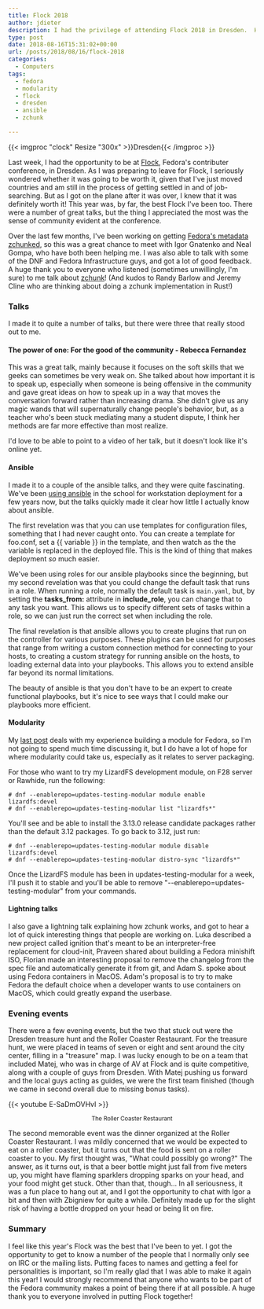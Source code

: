 ```yaml
---
title: Flock 2018
author: jdieter
description: I had the privilege of attending Flock 2018 in Dresden.  Here's a post on the things that I learned there.
type: post
date: 2018-08-16T15:31:02+00:00
url: /posts/2018/08/16/flock-2018
categories:
  - Computers
tags:
  - fedora
  - modularity
  - flock
  - dresden
  - ansible
  - zchunk

---
```

{{< imgproc "clock" Resize "300x" >}}Dresden{{< /imgproc >}}

Last week, I had the opportunity to be at [Flock][1], Fedora's contributer conference, in Dresden.  As I was preparing to leave for Flock, I seriously wondered whether it was going to be worth it, given that I've just moved countries and am still in the process of getting settled in and of job-searching.  But as I got on the plane after it was over, I knew that it was definitely worth it!  This year was, by far, the best Flock I've been too.  There were a number of great talks, but the thing I appreciated the most was the sense of community evident at the conference.

Over the last few months, I've been working on getting [Fedora's metadata zchunked][2], so this was a great chance to meet with Igor Gnatenko and Neal Gompa, who have both been helping me.  I was also able to talk with some of the DNF and Fedora Infrastructure guys, and got a lot of good feedback.  A huge thank you to everyone who listened (sometimes unwillingly, I'm sure) to me talk about [zchunk][5]!  (And kudos to Randy Barlow and Jeremy Cline who are thinking about doing a zchunk implementation in Rust!)

### Talks

I made it to quite a number of talks, but there were three that really stood out to me.

#### The power of one: For the good of the community - Rebecca Fernandez

This was a great talk, mainly because it focuses on the soft skills that we geeks can sometimes be very weak on.  She talked about how important it is to speak up, especially when someone is being offensive in the community and gave great ideas on how to speak up in a way that moves the conversation forward rather than increasing drama.  She didn't give us any magic wands that will supernaturally change people's behavior, but, as a teacher who's been stuck mediating many a student dispute, I think her methods are far more effective than most realize.

I'd love to be able to point to a video of her talk, but it doesn't look like it's online yet.

#### Ansible

I made it to a couple of the ansible talks, and they were quite fascinating.  We've been [using ansible][3] in the school for workstation deployment for a few years now, but the talks quickly made it clear how little I actually know about ansible.

The first revelation was that you can use templates for configuration files, something that I had never caught onto.  You can create a template for foo.conf, set a {{ variable }} in the template, and then watch as the the variable is replaced in the deployed file.  This is the kind of thing that makes deployment *so* much easier.

We've been using roles for our ansible playbooks since the beginning, but my second revelation was that you could change the default task that runs in a role.  When running a role, normally the default task is `main.yaml`, but, by setting the **tasks_from:** attribute in **include_role**, you can change that to any task you want.  This allows us to specify different sets of tasks within a role, so we can just run the correct set when including the role.

The final revelation is that ansible allows you to create plugins that run on the controller for various purposes.  These plugins can be used for purposes that range from writing a custom connection method for connecting to your hosts, to creating a custom strategy for running ansible on the hosts, to loading external data into your playbooks.  This allows you to extend ansible far beyond its normal limitations.

The beauty of ansible is that you don't have to be an expert to create functional playbooks, but it's nice to see ways that I could make our playbooks more efficient.

#### Modularity

My [last post][4] deals with my experience building a module for Fedora, so I'm not going to spend much time discussing it, but I do have a lot of hope for where modularity could take us, especially as it relates to server packaging.

For those who want to try my LizardFS development module, on F28 server or Rawhide, run the following:
```
# dnf --enablerepo=updates-testing-modular module enable lizardfs:devel
# dnf --enablerepo=updates-testing-modular list "lizardfs*"
```

You'll see and be able to install the 3.13.0 release candidate packages rather than the default 3.12 packages.  To go back to 3.12, just run:
```
# dnf --enablerepo=updates-testing-modular module disable lizardfs:devel
# dnf --enablerepo=updates-testing-modular distro-sync "lizardfs*"
```

Once the LizardFS module has been in updates-testing-modular for a week, I'll push it to stable and you'll be able to remove "--enablerepo=updates-testing-modular" from your commands.

#### Lightning talks

I also gave a lightning talk explaining how zchunk works, and got to hear a lot of quick interesting things that people are working on.  Luka described a new project called ignition that's meant to be an interpreter-free replacement for cloud-init, Praveen shared about building a Fedora minishift ISO, Florian made an interesting proposal to remove the changelog from the spec file and automatically generate it from git, and Adam S. spoke about using Fedora containers in MacOS.  Adam's proposal is to try to make Fedora the default choice when a developer wants to use containers on MacOS, which could greatly expand the userbase.

### Evening events

There were a few evening events, but the two that stuck out were the Dresden treasure hunt and the Roller Coaster Restaurant.  For the treasure hunt, we were placed in teams of seven or eight and sent around the city center, filling in a "treasure" map.  I was lucky enough to be on a team that included Matej, who was in charge of AV at Flock and is quite competitive, along with a couple of guys from Dresden.  With Matej pushing us forward and the local guys acting as guides, we were the first team finished (though we came in second overall due to missing bonus tasks).

{{< youtube E-SaDmOVHvI >}}
<figcaption><small><center>The Roller Coaster Restaurant</center></small></figcaption>

The second memorable event was the dinner organized at the Roller Coaster Restaurant.  I was mildly concerned that we would be expected to eat on a roller coaster, but it turns out that the food is sent on a roller coaster to you.  My first thought was, "What could possibly go wrong?"  The answer, as it turns out, is that a beer bottle might just fall from five meters up, you might have flaming sparklers dropping sparks on your head, and your food might get stuck.  Other than that, though...  In all seriousness, it was a fun place to hang out at, and I got the opportunity to chat with Igor a bit and then with Zbigniew for quite a while.  Definitely made up for the slight risk of having a bottle dropped on your head or being lit on fire.

### Summary

I feel like this year's Flock was the best that I've been to yet.  I got the opportunity to get to know a number of the people that I normally only see on IRC or the mailing lists.  Putting faces to names and getting a feel for personalities is important, so I'm really glad that I was able to make it again this year!  I would strongly recommend that anyone who wants to be part of the Fedora community makes a point of being there if at all possible.  A huge thank you to everyone involved in putting Flock together!


 [1]: https://flocktofedora.org/
 [2]: https://fedoraproject.org/wiki/Changes/Zchunk_Metadata
 [3]: https://github.com/lesbg/ansible
 [4]: /posts/2018/08/11/building-a-module
 [5]: /posts/2018/05/31/what-is-zchunk
